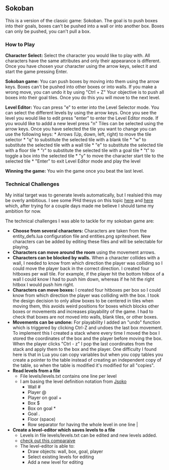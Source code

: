 ## Sokoban

This is a version of the classic game: Sokoban.
The goal is to push boxes into their goals, boxes can't be pushed into a wall or into another box. Boxes can only be pushed, you can't pull a box.

### How to Play
__Character Select:__
    Select the character you would like to play with. All characters have the same attributes and only their appearance is different. Once you have chosen your character using the arrow keys, select it and start the game pressing Enter.

__Sokoban game:__
    You can push boxes by moving into them using the arrow keys. Boxes can't be pushed into other boxes or into walls.
    If you make a wrong move, you can undo it by using "Ctrl + Z"
    Your objective is to push all boxes into their goal tiles. Once you do this you will move to the next level.

__Level Editor:__
    You can press "e" to enter into the Level Selector mode.
    You can select the different levels by using the arrow keys. Once you see the level you would like to edit press "enter" to enter the Level Editor mode. If you would like to addd a new level press "n"
    Tiles can be selected using the arrow keys. Once you have selected the tile you want to change you can use the following keys:
        * Arrows (Up, down, left, right) to move the tile selector
        * "q" to substitute the selected tile with a blank tile
        * "w" to substitute the selected tile with a wall tile
        * "e" to substitute the selected tile with a floor tile
        * "r" to substitute the selected tile with a goal tile
        * "t" to toggle a box into the selected tile
        * "y" to move the character start tile to the selected tile
        * "Enter" to exit Level Editor mode and play the level

__Winning the game:__
    You win the game once you beat the last level. 

### Technical Challenges

My initial target was to generate levels automatically, but I realsied this may be overly ambitious. I see some PHd thesys on this topic [here](https://ianparberry.com/pubs/GAMEON-NA_METH_03.pdf) and [here](https://digital.library.unt.edu/ark:/67531/metadc801887/m2/1/high_res_d/dissertation.pdf) which, after trying for a couple days made me believe I should tame my ambition for now.

The technical challenges I was able to tackle for my sokoban game are:
* __Choose from several characters:__ Characters are taken from the entity_defs.lua configuration file and entities.png spritesheet. New characters can be added by editing these files and will be selectable for playing.
* __Characters can move around the room__ using the movement arrows.
* __Characters can be blocked by walls.__ When a character collides with a wall, I needed to know from which direction the player was colliding so I could move the player back in the correct direction. I created four hitboxes per wall tile. For example, if the player hit the bottom hitbox of a wall I could know I had to push him down, whereas if he hit the right hitbox I would push him right.
* __Characters can move boxes:__ I created four hitboxes per box so I could know from which direction the player was colliding with the box. I took the design decision to only allow boxes to be centered in tiles when moving them, this avoids weird positions for boxes which blocks other boxes or movements and increases playability of the game. I had to check that boxes are not moved into walls, blank tiles, or other boxes.
* __Movements can be undone:__ For playability I added an "undo" function which is triggered by clicking Ctrl-Z and undoes the last box movement. To implement this I created a stack where every time I moved the box I stored the coordinates of the box and the player before moving the box. When the player clicks "Ctrl - z" I pop the last coordinates from the stack and apply them to the box and the player. One difficulty I found here is that in Lua you can copy variables but when you copy tables you create a pointer to the table instead of creating an independent copy of the table, so when the table is modified it's modified for all "copies".
* __Read levels from a file__
    * File levels/levels.txt contains one line per level
    * I am basing the level definition notation from [Jsoko](https://www.sokoban-online.de/sokoban/levell-format/)
        * Wall #
        * Player @
        * Player on goal +
        * Box $
        * Box on goal *
        * Goal .
        * Floor (space)
        * Row separator for having the whole level in one line |
* __Create a level-editor which saves levels to a file__
    * Levels in file levels/levels.txt can be edited and new levels added.
    * [check out this comparaive](http://sokobano.de/wiki/index.php?title=Feature_list_:_Level_Editor)
    * The level-editor is able to:
        * Draw objects: wall, box, goal, player
        * Select existing levels for editing
        * Add a new level for editing 

        
        




